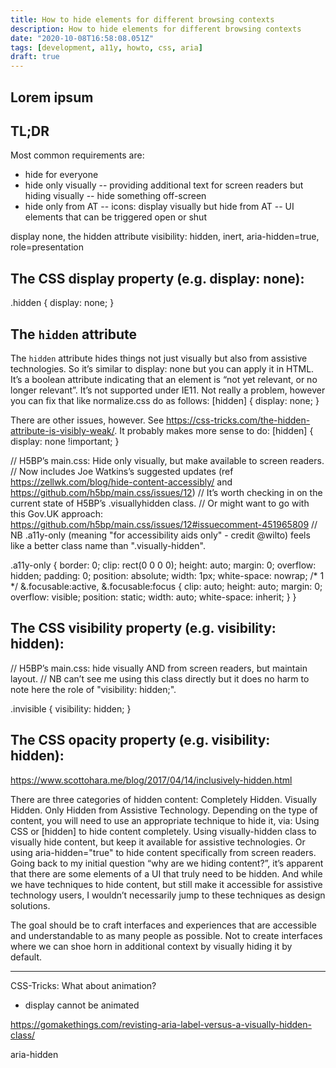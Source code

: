 ```yaml
---
title: How to hide elements for different browsing contexts
description: How to hide elements for different browsing contexts
date: "2020-10-08T16:58:08.051Z"
tags: [development, a11y, howto, css, aria]
draft: true
---
```

Lorem ipsum
---

## TL;DR

Most common requirements are:
- hide for everyone
- hide only visually
  -- providing additional text for screen readers but hiding visually
  -- hide something off-screen
- hide only from AT
  -- icons: display visually but hide from AT
  -- UI elements that can be triggered open or shut

display none, 
the hidden attribute
visibility: hidden, 
inert, 
aria-hidden=true, 
role=presentation

## The CSS display property (e.g. display: none):

.hidden {
  display: none;
}

## The `hidden` attribute

The `hidden` attribute hides things not just visually but also from assistive technologies. 
So it’s similar to display: none but you can apply it in HTML. 
It’s a boolean attribute indicating that an element is “not yet relevant, or no longer relevant”.
It’s not supported under IE11. Not really a problem, however you can fix that like normalize.css do as follows:
[hidden] {
  display: none;
}

There are other issues, however. See https://css-tricks.com/the-hidden-attribute-is-visibly-weak/.
It probably makes more sense to do:
[hidden] { display: none !important; }



// H5BP’s main.css: Hide only visually, but make available to screen readers.
// Now includes Joe Watkins’s suggested updates (ref https://zellwk.com/blog/hide-content-accessibly/ and https://github.com/h5bp/main.css/issues/12)
// It’s worth checking in on the current state of H5BP’s .visuallyhidden class. 
// Or might want to go with this Gov.UK approach: https://github.com/h5bp/main.css/issues/12#issuecomment-451965809
// NB .a11y-only (meaning "for accessibility aids only" - credit @wilto) feels like a better class name than ".visually-hidden".

.a11y-only {
  border: 0;
  clip: rect(0 0 0 0);
  height: auto;
  margin: 0;
  overflow: hidden;
  padding: 0;
  position: absolute;
  width: 1px;
  white-space: nowrap; /* 1 */
  &.focusable:active,
  &.focusable:focus {
    clip: auto;
    height: auto;
    margin: 0;
    overflow: visible;
    position: static;
    width: auto;
    white-space: inherit;
  }
}

## The CSS visibility property (e.g. visibility: hidden):

// H5BP’s main.css: hide visually AND from screen readers, but maintain layout.
// NB can’t see me using this class directly but it does no harm to note here the role of "visibility: hidden;".

.invisible {
  visibility: hidden;
}


## The CSS opacity property (e.g. visibility: hidden):


https://www.scottohara.me/blog/2017/04/14/inclusively-hidden.html

There are three categories of hidden content:
Completely Hidden.
Visually Hidden.
Only Hidden from Assistive Technology.
Depending on the type of content, you will need to use an appropriate technique to hide it, via:
Using CSS or [hidden] to hide content completely.
Using visually-hidden class to visually hide content, but keep it available for assistive technologies.
Or using aria-hidden="true" to hide content specifically from screen readers.
Going back to my initial question “why are we hiding content?”, it’s apparent that there are some elements of a UI that truly need to be hidden. And while we have techniques to hide content, but still make it accessible for assistive technology users, I wouldn’t necessarily jump to these techniques as design solutions.

The goal should be to craft interfaces and experiences that are accessible and understandable to as many people as possible. Not to create interfaces where we can shoe horn in additional context by visually hiding it by default.

------

CSS-Tricks:
What about animation? 
- display cannot be animated

https://gomakethings.com/revisting-aria-label-versus-a-visually-hidden-class/

aria-hidden
